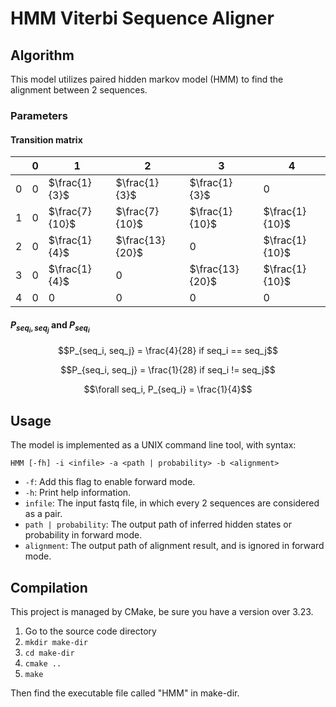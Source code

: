 # HMM Viterbi Sequence Aligner

## Algorithm

This model utilizes paired hidden markov model (HMM) to find the alignment between 2 sequences.

### Parameters

#### Transition matrix

|     | 0   | 1              | 2               | 3               | 4              |
|-----|-----|----------------|-----------------|-----------------|----------------|
| 0   | $0$ | $\frac{1}{3}$  | $\frac{1}{3}$   | $\frac{1}{3}$   | $0$            |
| 1   | $0$ | $\frac{7}{10}$ | $\frac{7}{10}$  | $\frac{1}{10}$  | $\frac{1}{10}$ |
| 2   | $0$ | $\frac{1}{4}$  | $\frac{13}{20}$ | $0$             | $\frac{1}{10}$ |
| 3   | $0$ | $\frac{1}{4}$  | $0$             | $\frac{13}{20}$ | $\frac{1}{10}$ |
| 4   | $0$ | $0$            | $0$             | $0$             | $0$            |

#### $P_{seq_i, seq_j}$ and $P_{seq_i}$
```math
P_{seq_i, seq_j} = \frac{4}{28} if seq_i == seq_j
```
```math
P_{seq_i, seq_j} = \frac{1}{28} if seq_i != seq_j
```
```math
\forall seq_i, P_{seq_i} = \frac{1}{4}
```

## Usage

The model is implemented as a UNIX command line tool, with syntax:

`HMM [-fh] -i <infile> -a <path | probability> -b <alignment>`

* `-f`: Add this flag to enable forward mode.
* `-h`: Print help information.
* `infile`: The input fastq file, in which every 2 sequences are considered as a pair.
* `path | probability`: The output path of inferred hidden states or probability in forward mode.
* `alignment`: The output path of alignment result, and is ignored in forward mode.

## Compilation

This project is managed by CMake, be sure you have a version over 3.23.

1. Go to the source code directory
2. `mkdir make-dir`
3. `cd make-dir`
4. `cmake ..`
5. `make`

Then find the executable file called "HMM" in make-dir.